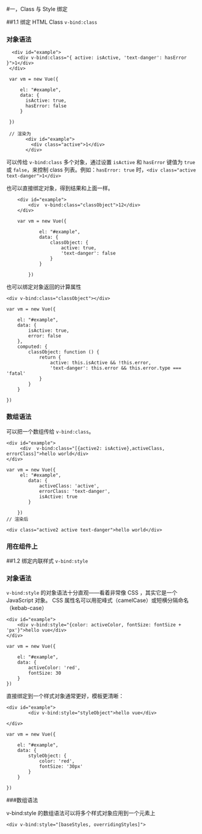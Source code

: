 #一，Class 与 Style 绑定

##1.1 绑定 HTML Class `v-bind:class`

### 对象语法

      <div id="example">
        <div v-bind:class="{ active: isActive, 'text-danger': hasError }">1</div>
     </div>
     
     var vm = new Vue({
         
         el: "#example",
         data: {    
           isActive: true,
           hasError: false
         }
       
     })
     
     // 渲染为
           <div id="example">
             <div class="active">1</div>
           </div>
     
可以传给 `v-bind:class` 多个对象，通过设置 `isActive` 和 `hasError` 键值为 `true` 或 `false`，来控制 class 列表。例如：`hasError: true` 时，`<div class="active text-danger">1</div>`

也可以直接绑定对象，得到结果和上面一样。

        <div id="example">
            <div  v-bind:class="classObject">12</div>
        </div>
        
        var vm = new Vue({
        
                el: "#example",
                data: {
                    classObject: {
                        active: true,
                        'text-danger': false
                    }
                }
        
            })

也可以绑定对象返回的计算属性

    <div v-bind:class="classObject"></div>
    
    var vm = new Vue({

        el: "#example",
        data: {
            isActive: true,
            error: false
        },
        computed: {
            classObject: function () {
                return {
                    active: this.isActive && !this.error,
                    'text-danger': this.error && this.error.type === 'fatal'
                }
            }
        }

    })
    
### 数组语法

可以把一个数组传给 `v-bind:class`。


    <div id="example">
         <div  v-bind:class="[{active2: isActive},activeClass, errorClass]">hello world</div>
    </div>
  
    var vm = new Vue({    
         el: "#example",
            data: {
                activeClass: 'active',
                errorClass: 'text-danger',
                isActive: true
            }
    
        })
    // 渲染后   
    
    <div class="active2 active text-danger">hello world</div>
    
### 用在组件上

##1.2 绑定内联样式 `v-bind:style`

### 对象语法

`v-bind:style` 的对象语法十分直观——看着非常像 CSS ，其实它是一个 JavaScript 对象。 CSS 属性名可以用驼峰式（camelCase）或短横分隔命名（kebab-case）
    
    <div id="example">
        <div v-bind:style="{color: activeColor, fontSize: fontSize + 'px'}">hello vue</div>
    </div>
        
    var vm = new Vue({

        el: "#example",
        data: {
            activeColor: 'red',
            fontSize: 30
        }
    })
    
直接绑定到一个样式对象通常更好，模板更清晰：

    <div id="example">
            <div v-bind:style="styleObject">hello vue</div>
            
    </div>
    
    var vm = new Vue({

        el: "#example",
        data: {
            styleObject: {
                color: 'red',
                fontSize: '30px'
            }
        }

    })
    
###数组语法

v-bind:style 的数组语法可以将多个样式对象应用到一个元素上

    <div v-bind:style="[baseStyles, overridingStyles]">
